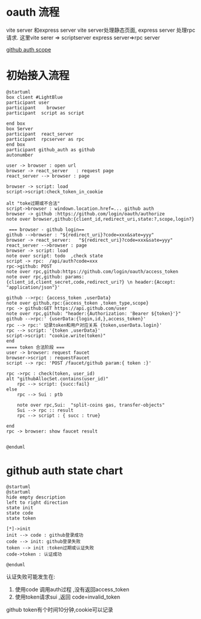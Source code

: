 # oauth 流程
vite server 和express server
vite server处理静态页面,  express server 处理rpc请求.
这里vite serer => scriptserver   express server=>rpc server

[github auth scope](https://githubdocs.cn/en/apps/oauth-apps/building-oauth-apps/scopes-for-oauth-apps)
# 初始接入流程

```puml
@startuml
box client #LightBlue
participant user
participant    browser
participant  script as script

end box
box Server
participant  react_server
participant  rpcserver as rpc
end box
participant github_auth as github
autonumber

user -> browser : open url
browser -> react_server   : request page
react_server --> browser : page

browser -> script: load
script->script:check_token_in_cookie

alt "toke过期或不合法" 
script->browser : windown.location.href=... github auth
browser -> github :https://github.com/login/oauth/authorize
note over browser,github:{client_id,redirect_uri,state:?,scope,login?}
 
 === browser - github login==
github -->browser : "${redirect_uri}?code=xxx&sate=yyy"
browser -> react_server:   "${redirect_uri}?code=xxx&sate=yyy"
react_server -->browser : page
browser -> script: load
note over script: todo  ,check state
script -> rpc:  /api/auth?code=xxx
rpc->github: POST 
note over rpc,github:https://github.com/login/oauth/access_token
note over rpc,github: params:{client_id,client_secret,code,redirect_uri?} \n header:{Accept: "application/json"}'

github -->rpc: {access_token ,userData}
note over github,rpc:{access_token ,token_type,scope}
rpc -> github:GET https://api.github.com/user
note over rpc,github: "header:{Authorization: 'Bearer ${token}'}"
github -->rpc:' {userData:{login,id,},access_token}'
rpc --> rpc:' 记录token和用户对应关系 {token,userData.login}'
rpc --> script: '{token ,userData}'
script->script: "cookie.write(token)"
end
==== token 合法阶段 ===
user -> browser: request faucet
browser->script : requestFaucet
script --> rpc: 'POST /faucet/github param:{ token :}'

rpc ->rpc : check(token, user_id)
alt "githubAllocSet.contains(user_id)"
    rpc --> script: {succ:fail}
else
    rpc --> Sui : ptb
    
    note over rpc,Sui:  "split-coins gas, transfer-objects"
    Sui --> rpc :: result
    rpc --> script : { succ : true}
    
end
rpc -> browser: show faucet result


@enduml
```

# github auth state chart

```puml
@startuml
@startuml
hide empty description
left to right direction
state init
state code
state token

[*]->init
init --> code : github登录成功
code --> init: github登录失败
token --> init :token过期或认证失败
code->token : 认证成功

@enduml

```

认证失败可能发生在:
1. 使用code 调用auth过程  ,没有返回access_token
2. 使用token请求sui ,返回 code=invalid_token

github token有个时间10分钟,cookie可以记录


